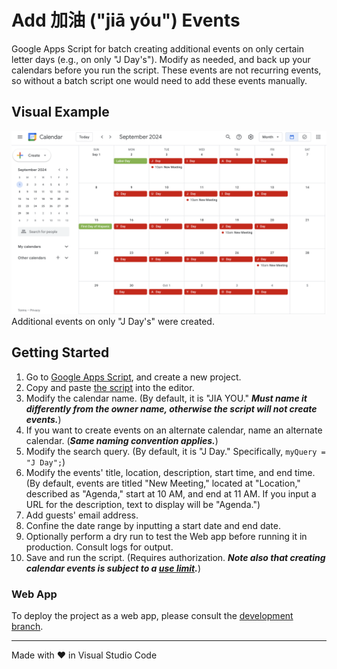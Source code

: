 # Add 加油 ("jiā yóu") Events

Google Apps Script for batch creating additional events on only certain letter days (e.g., on only "J Day's"). Modify as needed, and back up your calendars before you run the script. These events are not recurring events, so without a batch script one would need to add these events manually.

## Visual Example

<img src="screenshots/calendar.png" alt="screenshot of calendar" width="800"><br>Additional events on only "J Day's" were created.

## Getting Started

1. Go to [Google Apps Script](https://script.google.com/), and create a new project.
2. Copy and paste [the script](./Code.gs) into the editor.
3. Modify the calendar name. (By default, it is "JIA YOU." **_Must name it differently from the owner name, otherwise the script will not create events._**)
4. If you want to create events on an alternate calendar, name an alternate calendar. (**_Same naming convention applies._**)
5. Modify the search query. (By default, it is "J Day." Specifically, `myQuery = "J Day";`)
6. Modify the events' title, location, description, start time, and end time. (By default, events are titled "New Meeting," located at "Location," described as "Agenda," start at 10 AM, and end at 11 AM. If you input a URL for the description, text to display will be "Agenda.")
7. Add guests' email address.
8. Confine the date range by inputting a start date and end date.
9. Optionally perform a dry run to test the Web app before running it in production. Consult logs for output.
10. Save and run the script. (Requires authorization. **_Note also that creating calendar events is subject to a [use limit](https://support.google.com/a/answer/2905486?hl=en)._**)

### Web App

To deploy the project as a web app, please consult the [development branch](https://github.com/saegl5/jiayou_add_events/tree/development).

<hr>
Made with &heartsuit; in Visual Studio Code
